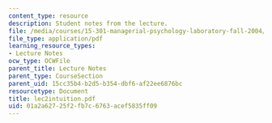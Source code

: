 ```yaml
---
content_type: resource
description: Student notes from the lecture.
file: /media/courses/15-301-managerial-psychology-laboratory-fall-2004/01a2a62725f2fb7c6763acef5835ff09_lec2intuition.pdf
file_type: application/pdf
learning_resource_types:
- Lecture Notes
ocw_type: OCWFile
parent_title: Lecture Notes
parent_type: CourseSection
parent_uid: 15cc35b4-b2d5-b354-dbf6-af22ee6876bc
resourcetype: Document
title: lec2intuition.pdf
uid: 01a2a627-25f2-fb7c-6763-acef5835ff09
---
```


